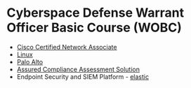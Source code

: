 # Cyberspace Defense Warrant Officer Basic Course (WOBC) 
* [Cisco Certified Network Associate](https://github.com/anakisst/Education/blob/main/WOBC/CCNA)
* [Linux](https://github.com/anakisst/Education/blob/main/WOBC/Linux)
* [Palo Alto](https://github.com/anakisst/Education/blob/main/WOBC/Palo%20Alto)
* [Assured Compliance Assessment Solution](https://github.com/anakisst/Education/blob/main/WOBC/ACAS)
* Endpoint Security and SIEM Platform - [elastic ](https://github.com/anakisst/Education/blob/main/WOBC/elastic)
